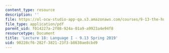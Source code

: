 ```yaml
---
content_type: resource
description: ''
file: https://ol-ocw-studio-app-qa.s3.amazonaws.com/courses/9-13-the-human-brain-spring-2019/90228cf6282f382123f3b8630ae8cbd9_MIT9_13S19_L18.pdf
file_type: application/pdf
parent_uid: f014227a-2f08-924a-01a9-a9923a4e94f8
resourcetype: Document
title: 'Lecture 18: Language I - 9.13 Spring 2019'
uid: 90228cf6-282f-3821-23f3-b8630ae8cbd9
---
```

